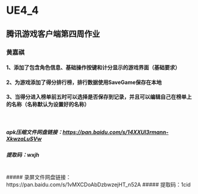 # UE4_4
## 腾讯游戏客户端第四周作业
### 黄嘉祺

#### 1、添加了包含角色信息、基础操作按键和计分显示的游戏界面（基础要求）
#### 2、为游戏添加了得分排行榜，排行数据使用SaveGame保存在本地
#### 3、当得分进入榜单前五时可以选择是否保存到记录，并且可以编辑自己在榜单上的名称（名称默认为设置好的名称）
<br/>

##### apk压缩文件网盘链接：https://pan.baidu.com/s/14XXUl3rmann-XkwzaLuSVw 
##### 提取码：wxjh 
<br/>
##### 录屏文件网盘链接：https://pan.baidu.com/s/1vMXCDoAbDzbwzejHT_n52A 
##### 提取码：1cid 
